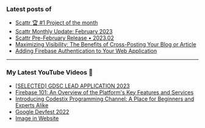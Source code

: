 ### Latest posts of 
<!-- BLOG-POST-LIST:START -->
- [Scattr 🏆 #1 Project of the month](https://blog.scattr.io/scattr-1-project-of-the-month-peerlist/)
- [Scattr Monthly Update: February 2023](https://blog.scattr.io/scattr-monthly-update-february-2023/)
- [Scattr Pre-February Release • 2023.02](https://blog.scattr.io/scattr-january-release-2023-01/)
- [Maximizing Visibility: The Benefits of Cross-Posting Your Blog or Article](https://blog.scattr.io/why-you-should-cross-post-article/)
- [Adding Firebase Authentication to Your Web Application](https://codersalman.hashnode.dev/adding-firebase-authentication-to-your-web-application)
<!-- BLOG-POST-LIST:END -->

<hr>

### My Latest YouTube Videos 🌱
<!-- YOUTUBE:START -->
- [[SELECTED] GDSC LEAD APPLICATION 2023 ](https://www.youtube.com/watch?v=jO3NjblPyRU)
- [Firebase 101: An Overview of the Platform&#39;s Key Features and Services](https://www.youtube.com/watch?v=9BtPMU218hw)
- [Introducing Codestix Programming Channel: A Place for Beginners and Experts Alike](https://www.youtube.com/watch?v=5K7jSieiq2U)
- [Google Devfest 2022 ](https://www.youtube.com/watch?v=u_wWOf0LUxk)
- [Image in Website ](https://www.youtube.com/watch?v=g2bmNTShT-Q)
<!-- YOUTUBE:END -->
